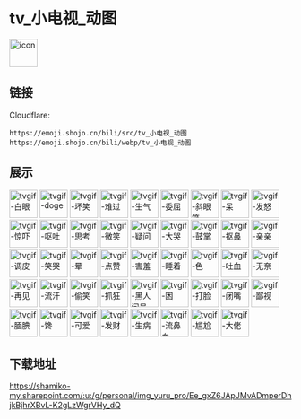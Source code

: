 # tv_小电视_动图
<img src="https://emoji.shojo.cn/bili/src/tv_小电视_动图/icon.gif" width="50" height="50" alt="icon">

## 链接
Cloudflare:
```
https://emoji.shojo.cn/bili/src/tv_小电视_动图
https://emoji.shojo.cn/bili/webp/tv_小电视_动图
```
## 展示
<img src="https://emoji.shojo.cn/bili/src/tv_小电视_动图/tvgif-白眼.gif" width="50" height="50" alt="tvgif-白眼">
<img src="https://emoji.shojo.cn/bili/src/tv_小电视_动图/tvgif-doge.gif" width="50" height="50" alt="tvgif-doge">
<img src="https://emoji.shojo.cn/bili/src/tv_小电视_动图/tvgif-坏笑.gif" width="50" height="50" alt="tvgif-坏笑">
<img src="https://emoji.shojo.cn/bili/src/tv_小电视_动图/tvgif-难过.gif" width="50" height="50" alt="tvgif-难过">
<img src="https://emoji.shojo.cn/bili/src/tv_小电视_动图/tvgif-生气.gif" width="50" height="50" alt="tvgif-生气">
<img src="https://emoji.shojo.cn/bili/src/tv_小电视_动图/tvgif-委屈.gif" width="50" height="50" alt="tvgif-委屈">
<img src="https://emoji.shojo.cn/bili/src/tv_小电视_动图/tvgif-斜眼笑.gif" width="50" height="50" alt="tvgif-斜眼笑">
<img src="https://emoji.shojo.cn/bili/src/tv_小电视_动图/tvgif-呆.gif" width="50" height="50" alt="tvgif-呆">
<img src="https://emoji.shojo.cn/bili/src/tv_小电视_动图/tvgif-发怒.gif" width="50" height="50" alt="tvgif-发怒">
<img src="https://emoji.shojo.cn/bili/src/tv_小电视_动图/tvgif-惊吓.gif" width="50" height="50" alt="tvgif-惊吓">
<img src="https://emoji.shojo.cn/bili/src/tv_小电视_动图/tvgif-呕吐.gif" width="50" height="50" alt="tvgif-呕吐">
<img src="https://emoji.shojo.cn/bili/src/tv_小电视_动图/tvgif-思考.gif" width="50" height="50" alt="tvgif-思考">
<img src="https://emoji.shojo.cn/bili/src/tv_小电视_动图/tvgif-微笑.gif" width="50" height="50" alt="tvgif-微笑">
<img src="https://emoji.shojo.cn/bili/src/tv_小电视_动图/tvgif-疑问.gif" width="50" height="50" alt="tvgif-疑问">
<img src="https://emoji.shojo.cn/bili/src/tv_小电视_动图/tvgif-大哭.gif" width="50" height="50" alt="tvgif-大哭">
<img src="https://emoji.shojo.cn/bili/src/tv_小电视_动图/tvgif-鼓掌.gif" width="50" height="50" alt="tvgif-鼓掌">
<img src="https://emoji.shojo.cn/bili/src/tv_小电视_动图/tvgif-抠鼻.gif" width="50" height="50" alt="tvgif-抠鼻">
<img src="https://emoji.shojo.cn/bili/src/tv_小电视_动图/tvgif-亲亲.gif" width="50" height="50" alt="tvgif-亲亲">
<img src="https://emoji.shojo.cn/bili/src/tv_小电视_动图/tvgif-调皮.gif" width="50" height="50" alt="tvgif-调皮">
<img src="https://emoji.shojo.cn/bili/src/tv_小电视_动图/tvgif-笑哭.gif" width="50" height="50" alt="tvgif-笑哭">
<img src="https://emoji.shojo.cn/bili/src/tv_小电视_动图/tvgif-晕.gif" width="50" height="50" alt="tvgif-晕">
<img src="https://emoji.shojo.cn/bili/src/tv_小电视_动图/tvgif-点赞.gif" width="50" height="50" alt="tvgif-点赞">
<img src="https://emoji.shojo.cn/bili/src/tv_小电视_动图/tvgif-害羞.gif" width="50" height="50" alt="tvgif-害羞">
<img src="https://emoji.shojo.cn/bili/src/tv_小电视_动图/tvgif-睡着.gif" width="50" height="50" alt="tvgif-睡着">
<img src="https://emoji.shojo.cn/bili/src/tv_小电视_动图/tvgif-色.gif" width="50" height="50" alt="tvgif-色">
<img src="https://emoji.shojo.cn/bili/src/tv_小电视_动图/tvgif-吐血.gif" width="50" height="50" alt="tvgif-吐血">
<img src="https://emoji.shojo.cn/bili/src/tv_小电视_动图/tvgif-无奈.gif" width="50" height="50" alt="tvgif-无奈">
<img src="https://emoji.shojo.cn/bili/src/tv_小电视_动图/tvgif-再见.gif" width="50" height="50" alt="tvgif-再见">
<img src="https://emoji.shojo.cn/bili/src/tv_小电视_动图/tvgif-流汗.gif" width="50" height="50" alt="tvgif-流汗">
<img src="https://emoji.shojo.cn/bili/src/tv_小电视_动图/tvgif-偷笑.gif" width="50" height="50" alt="tvgif-偷笑">
<img src="https://emoji.shojo.cn/bili/src/tv_小电视_动图/tvgif-抓狂.gif" width="50" height="50" alt="tvgif-抓狂">
<img src="https://emoji.shojo.cn/bili/src/tv_小电视_动图/tvgif-黑人问号.gif" width="50" height="50" alt="tvgif-黑人问号">
<img src="https://emoji.shojo.cn/bili/src/tv_小电视_动图/tvgif-困.gif" width="50" height="50" alt="tvgif-困">
<img src="https://emoji.shojo.cn/bili/src/tv_小电视_动图/tvgif-打脸.gif" width="50" height="50" alt="tvgif-打脸">
<img src="https://emoji.shojo.cn/bili/src/tv_小电视_动图/tvgif-闭嘴.gif" width="50" height="50" alt="tvgif-闭嘴">
<img src="https://emoji.shojo.cn/bili/src/tv_小电视_动图/tvgif-鄙视.gif" width="50" height="50" alt="tvgif-鄙视">
<img src="https://emoji.shojo.cn/bili/src/tv_小电视_动图/tvgif-腼腆.gif" width="50" height="50" alt="tvgif-腼腆">
<img src="https://emoji.shojo.cn/bili/src/tv_小电视_动图/tvgif-馋.gif" width="50" height="50" alt="tvgif-馋">
<img src="https://emoji.shojo.cn/bili/src/tv_小电视_动图/tvgif-可爱.gif" width="50" height="50" alt="tvgif-可爱">
<img src="https://emoji.shojo.cn/bili/src/tv_小电视_动图/tvgif-发财.gif" width="50" height="50" alt="tvgif-发财">
<img src="https://emoji.shojo.cn/bili/src/tv_小电视_动图/tvgif-生病.gif" width="50" height="50" alt="tvgif-生病">
<img src="https://emoji.shojo.cn/bili/src/tv_小电视_动图/tvgif-流鼻血.gif" width="50" height="50" alt="tvgif-流鼻血">
<img src="https://emoji.shojo.cn/bili/src/tv_小电视_动图/tvgif-尴尬.gif" width="50" height="50" alt="tvgif-尴尬">
<img src="https://emoji.shojo.cn/bili/src/tv_小电视_动图/tvgif-大佬.gif" width="50" height="50" alt="tvgif-大佬">

## 下载地址

https://shamiko-my.sharepoint.com/:u:/g/personal/img_yuru_pro/Ee_gxZ6JApJMvADmperDhjkBjhrXBvL-K2gLzWgrVHy_dQ
